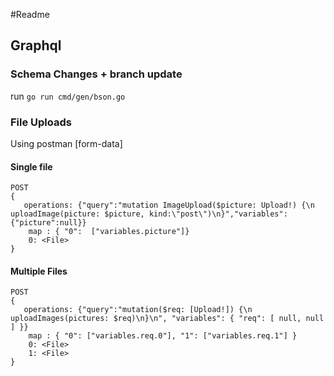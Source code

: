 #Readme

## Graphql
### Schema Changes + branch update
run ```go run cmd/gen/bson.go```

### File Uploads 
Using postman [form-data]


#### Single file
``` 
POST
{ 
   operations: {"query":"mutation ImageUpload($picture: Upload!) {\n  uploadImage(picture: $picture, kind:\"post\")\n}","variables":{"picture":null}}
    map : { "0":  ["variables.picture"]}
    0: <File>
}
``` 
#### Multiple Files
``` 
POST
{ 
   operations: {"query":"mutation($req: [Upload!]) {\n  uploadImages(pictures: $req)\n}\n", "variables": { "req": [ null, null ] }}
    map : { "0": ["variables.req.0"], "1": ["variables.req.1"] }
    0: <File>
    1: <File>
}
``` 
